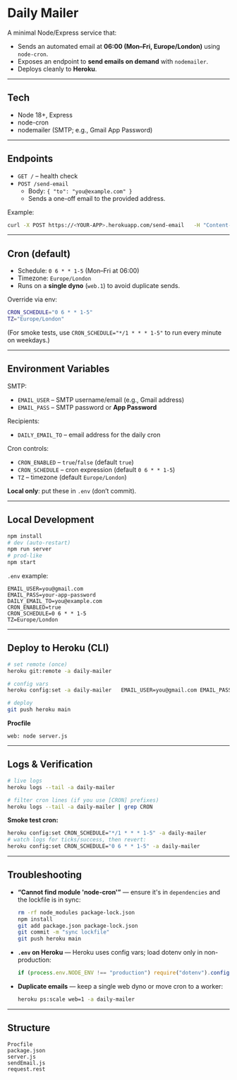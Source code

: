 # Daily Mailer

A minimal Node/Express service that:
- Sends an automated email at **06:00 (Mon–Fri, Europe/London)** using `node-cron`.
- Exposes an endpoint to **send emails on demand** with `nodemailer`.
- Deploys cleanly to **Heroku**.

---

## Tech
- Node 18+, Express
- node-cron
- nodemailer (SMTP; e.g., Gmail App Password)

---

## Endpoints
- `GET /` – health check
- `POST /send-email`
  - Body: `{ "to": "you@example.com" }`
  - Sends a one-off email to the provided address.

Example:
```bash
curl -X POST https://<YOUR-APP>.herokuapp.com/send-email   -H "Content-Type: application/json"   -d '{"to":"you@example.com"}'
```

---

## Cron (default)
- Schedule: `0 6 * * 1-5` (Mon–Fri at 06:00)
- Timezone: `Europe/London`
- Runs on a **single dyno** (`web.1`) to avoid duplicate sends.

Override via env:
```bash
CRON_SCHEDULE="0 6 * * 1-5"
TZ="Europe/London"
```
(For smoke tests, use `CRON_SCHEDULE="*/1 * * * 1-5"` to run every minute on weekdays.)

---

## Environment Variables

SMTP:
- `EMAIL_USER` – SMTP username/email (e.g., Gmail address)
- `EMAIL_PASS` – SMTP password or **App Password**

Recipients:
- `DAILY_EMAIL_TO` – email address for the daily cron

Cron controls:
- `CRON_ENABLED` – `true`/`false` (default `true`)
- `CRON_SCHEDULE` – cron expression (default `0 6 * * 1-5`)
- `TZ` – timezone (default `Europe/London`)

**Local only**: put these in `.env` (don’t commit).

---

## Local Development
```bash
npm install
# dev (auto-restart)
npm run server
# prod-like
npm start
```

`.env` example:
```env
EMAIL_USER=you@gmail.com
EMAIL_PASS=your-app-password
DAILY_EMAIL_TO=you@example.com
CRON_ENABLED=true
CRON_SCHEDULE=0 6 * * 1-5
TZ=Europe/London
```

---

## Deploy to Heroku (CLI)
```bash
# set remote (once)
heroku git:remote -a daily-mailer

# config vars
heroku config:set -a daily-mailer   EMAIL_USER=you@gmail.com EMAIL_PASS=your-app-password   DAILY_EMAIL_TO=you@example.com   CRON_ENABLED=true TZ=Europe/London   CRON_SCHEDULE="0 6 * * 1-5"

# deploy
git push heroku main
```

**Procfile**
```
web: node server.js
```

---

## Logs & Verification
```bash
# live logs
heroku logs --tail -a daily-mailer

# filter cron lines (if you use [CRON] prefixes)
heroku logs --tail -a daily-mailer | grep CRON
```

**Smoke test cron:**
```bash
heroku config:set CRON_SCHEDULE="*/1 * * * 1-5" -a daily-mailer
# watch logs for ticks/success, then revert:
heroku config:set CRON_SCHEDULE="0 6 * * 1-5" -a daily-mailer
```

---

## Troubleshooting
- **“Cannot find module 'node-cron'”** — ensure it's in `dependencies` and the lockfile is in sync:
  ```bash
  rm -rf node_modules package-lock.json
  npm install
  git add package.json package-lock.json
  git commit -m "sync lockfile"
  git push heroku main
  ```

- **`.env` on Heroku** — Heroku uses config vars; load dotenv only in non-production:
  ```js
  if (process.env.NODE_ENV !== "production") require("dotenv").config();
  ```

- **Duplicate emails** — keep a single web dyno or move cron to a worker:
  ```bash
  heroku ps:scale web=1 -a daily-mailer
  ```

---

## Structure
```
Procfile
package.json
server.js
sendEmail.js
request.rest
```

